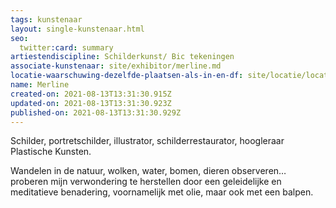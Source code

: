 ```yaml
---
tags: kunstenaar
layout: single-kunstenaar.html
seo:
  twitter:card: summary
artiestendiscipline: Schilderkunst/ Bic tekeningen
associate-kunstenaar: site/exhibitor/merline.md
locatie-waarschuwing-dezelfde-plaatsen-als-in-en-df: site/locatie/locatie-van-michel-vranckx.md
name: Merline
created-on: 2021-08-13T13:31:30.915Z
updated-on: 2021-08-13T13:31:30.923Z
published-on: 2021-08-13T13:31:30.929Z
---
```

<!--StartFragment-->

Schilder, portretschilder, illustrator, schilderrestaurator, hoogleraar Plastische Kunsten.

Wandelen in de natuur, wolken, water, bomen, dieren observeren… proberen mijn verwondering te herstellen door een geleidelijke en meditatieve benadering, voornamelijk met olie, maar ook met een balpen.



<!--EndFragment-->